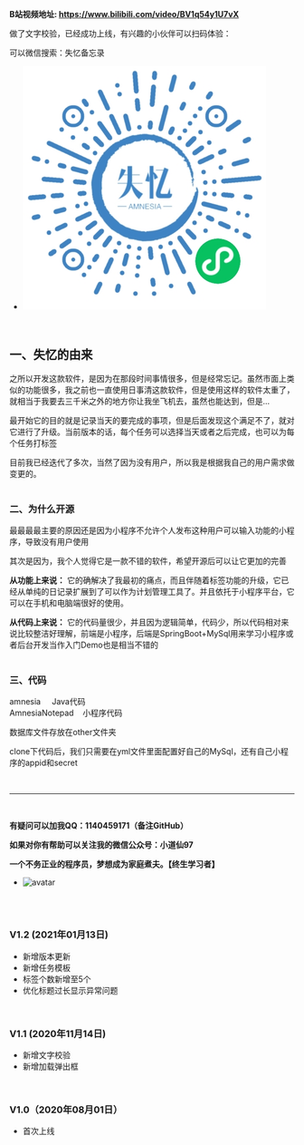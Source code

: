 **B站视频地址: https://www.bilibili.com/video/BV1q54y1U7vX**

做了文字校验，已经成功上线，有兴趣的小伙伴可以扫码体验：

可以微信搜索：失忆备忘录

- ![avatar](./other/amnesia.jpg)



<br/>

## 一、失忆的由来

之所以开发这款软件，是因为在那段时间事情很多，但是经常忘记。虽然市面上类似的功能很多，我之前也一直使用日事清这款软件，但是使用这样的软件太重了，就相当于我要去三千米之外的地方你让我坐飞机去，虽然也能达到，但是...  <br/>

最开始它的目的就是记录当天的要完成的事项，但是后面发现这个满足不了，就对它进行了升级。当前版本的话，每个任务可以选择当天或者之后完成，也可以为每个任务打标签 <br/>

目前我已经迭代了多次，当然了因为没有用户，所以我是根据我自己的用户需求做变更的。<br/><br/>


### 二、为什么开源

最最最最主要的原因还是因为小程序不允许个人发布这种用户可以输入功能的小程序，导致没有用户使用<br/>

其次是因为，我个人觉得它是一款不错的软件，希望开源后可以让它更加的完善 <br/>

**从功能上来说：**
它的确解决了我最初的痛点，而且伴随着标签功能的升级，它已经从单纯的日记录扩展到了可以作为计划管理工具了。并且依托于小程序平台，它可以在手机和电脑端很好的使用。<br/>

**从代码上来说：**
它的代码量很少，并且因为逻辑简单，代码少，所以代码相对来说比较整洁好理解，前端是小程序，后端是SpringBoot+MySql用来学习小程序或者后台开发当作入门Demo也是相当不错的<br/><br/>

### 三、代码

amnesia &nbsp;&nbsp;&nbsp;&nbsp;Java代码 <br/>
AmnesiaNotepad&nbsp;&nbsp;&nbsp;&nbsp;小程序代码 <br/>

数据库文件存放在other文件夹

clone下代码后，我们只需要在yml文件里面配置好自己的MySql，还有自己小程序的appid和secret <br/>



<br/><hr/><br/>

**有疑问可以加我QQ：1140459171（备注GitHub）**<br/>

**如果对你有帮助可以关注我的微信公众号：小道仙97**

**一个不务正业的程序员，梦想成为家庭煮夫。【终生学习者】**

- ![avatar](./other/preview.png)

<br/><br/>

### V1.2 (2021年01月13日)
- 新增版本更新
- 新增任务模板
- 标签个数新增至5个
- 优化标题过长显示异常问题

<br/>

### V1.1 (2020年11月14日)
- 新增文字校验
- 新增加载弹出框

<br/>

### V1.0（2020年08月01日）
- 首次上线

